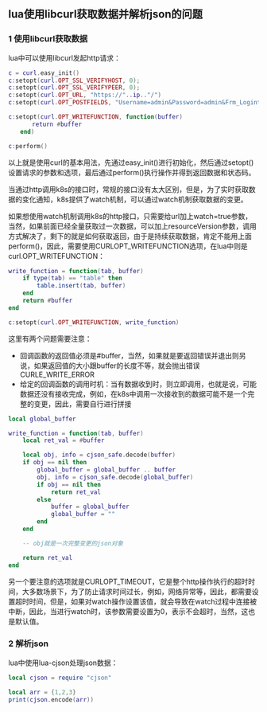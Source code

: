 ## lua使用libcurl获取数据并解析json的问题

### 1 使用libcurl获取数据

lua中可以使用libcurl发起http请求：

``` lua
c = curl.easy_init() 
c:setopt(curl.OPT_SSL_VERIFYHOST, 0); 
c:setopt(curl.OPT_SSL_VERIFYPEER, 0); 
c:setopt(curl.OPT_URL, "https://"..ip.."/") 
c:setopt(curl.OPT_POSTFIELDS, "Username=admin&Password=admin&Frm_Logintoken=&action=login")

c:setopt(curl.OPT_WRITEFUNCTION, function(buffer)
　　　　return #buffer
　　end)

c:perform()
```

以上就是使用curl的基本用法，先通过easy_init()进行初始化，然后通过setopt()设置请求的参数和选项，最后通过perform()执行操作并得到返回数据和状态码。

当通过http调用k8s的接口时，常规的接口没有太大区别，但是，为了实时获取数据的变化通知，k8s提供了watch机制，可以通过watch机制获取数据的变更。

如果想使用watch机制调用k8s的http接口，只需要给url加上watch=true参数，当然，如果前面已经全量获取过一次数据，可以加上resourceVersion参数，调用方式解决了，剩下的就是如何获取返回，由于是持续获取数据，肯定不能用上面perform()，因此，需要使用CURLOPT_WRITEFUNCTION选项，在lua中则是curl.OPT_WRITEFUNCTION：

``` lua
write_function = function(tab, buffer)
	if type(tab) == "table" then
		table.insert(tab, buffer)
	end
	return #buffer
end

c:setopt(curl.OPT_WRITEFUNCTION, write_function)
```

这里有两个问题需要注意：

* 回调函数的返回值必须是#buffer，当然，如果就是要返回错误并退出则另说，如果返回值的大小跟buffer的长度不等，就会抛出错误CURLE_WRITE_ERROR
* 给定的回调函数的调用时机：当有数据收到时，则立即调用，也就是说，可能数据还没有接收完成，例如，在k8s中调用一次接收到的数据可能不是一个完整的变更，因此，需要自行进行拼接


``` lua
local global_buffer

write_function = function(tab, buffer)
	local ret_val = #buffer

	local obj, info = cjson_safe.decode(buffer)
	if obj == nil then
		global_buffer = global_buffer .. buffer
		obj, info = cjson_safe.decode(global_buffer)
		if obj == nil then
			return ret_val
		else
			buffer = global_buffer
			global_buffer = ""
		end
	end

	-- obj就是一次完整变更的json对象

	return ret_val
end
```

另一个要注意的选项就是CURLOPT_TIMEOUT，它是整个http操作执行的超时时间，大多数场景下，为了防止请求时间过长，例如，网络异常等，因此，都需要设置超时时间，但是，如果对watch操作设置该值，就会导致在watch过程中连接被中断，因此，当进行watch时，该参数需要设置为0，表示不会超时，当然，这也是默认值。

### 2 解析json

lua中使用lua-cjson处理json数据：

``` lua
local cjson = require "cjson"

local arr = {1,2,3}
print(cjson.encode(arr))
```